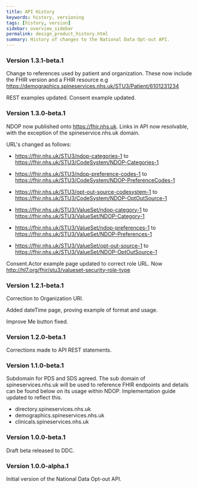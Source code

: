 ```yaml
---
title: API History
keywords: history, versioning
tags: [history, version]
sidebar: overview_sidebar
permalink: design_product_history.html
summary: History of changes to the National Data Opt-out API.
---
```

### Version 1.3.1-beta.1

Change to references used by patient and organization. These now include the FHIR version and a FHIR resource e.g https://demographics.spineservices.nhs.uk/STU3/Patient/6101231234

REST examples updated.
Consent example updated.


### Version 1.3.0-beta.1

NDOP now published onto https://fhir.nhs.uk. Links in API now resolvable, with the exception of the spineservice.nhs.uk domain.

URL's changed as follows:

- https://fhir.nhs.uk/STU3/ndop-categories-1 to https://fhir.nhs.uk/STU3/CodeSystem/NDOP-Categories-1
- https://fhir.nhs.uk/STU3/ndop-preference-codes-1 to https://fhir.nhs.uk/STU3/CodeSystem/NDOP-PreferenceCodes-1
- https://fhir.nhs.uk/STU3/opt-out-source-codesystem-1 to https://fhir.nhs.uk/STU3/CodeSystem/NDOP-OptOutSource-1

- https://fhir.nhs.uk/STU3/ValueSet/ndop-category-1 to https://fhir.nhs.uk/STU3/ValueSet/NDOP-Category-1
- https://fhir.nhs.uk/STU3/ValueSet/ndop-preferences-1 to https://fhir.nhs.uk/STU3/ValueSet/NDOP-Preferences-1
- https://fhir.nhs.uk/STU3/ValueSet/opt-out-source-1 to https://fhir.nhs.uk/STU3/ValueSet/NDOP-OptOutSource-1

Consent.Actor example page updated to correct role URL. Now http://hl7.org/fhir/stu3/valueset-security-role-type


### Version 1.2.1-beta.1

Correction to Organization URI.

Added dateTime page, proving example of format and usage.

Improve Me button fixed. 
 
### Version 1.2.0-beta.1 ###

Corrections made to API REST statements.


### Version 1.1.0-beta.1 ###

Subdomain for PDS and SDS agreed. The sub domain of spineservices.nhs.uk will be used to reference FHIR endpoints and details can be found below on its usage within NDOP. Implementation guide updated to reflect this.

- directory.spineservices.nhs.uk
- demographics.spineservices.nhs.uk
- clinicals.spineservices.nhs.uk



### Version 1.0.0-beta.1 ###

Draft beta released to DDC.

### Version 1.0.0-alpha.1 ###

Initial version of the National Data Opt-out API.

